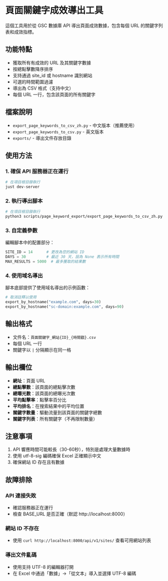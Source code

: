 # 頁面關鍵字成效導出工具

這個工具用於從 GSC 數據庫 API 導出頁面成效數據，包含每個 URL 的關鍵字列表和成效指標。

## 功能特點

- 獲取所有有成效的 URL 及其關鍵字數據
- 按總點擊數降序排序
- 支持通過 site_id 或 hostname 識別網站
- 可選的時間範圍過濾
- 導出為 CSV 格式（支持中文）
- 每個 URL 一行，包含該頁面的所有關鍵字

## 檔案說明

- `export_page_keywords_to_csv_zh.py` - 中文版本（推薦使用）
- `export_page_keywords_to_csv.py` - 英文版本
- `exports/` - 導出文件存放目錄

## 使用方法

### 1. 確保 API 服務器正在運行

```bash
# 在項目根目錄執行
just dev-server
```

### 2. 執行導出腳本

```bash
# 在項目根目錄執行
python3 scripts/page_keyword_export/export_page_keywords_to_csv_zh.py
```

### 3. 自定義參數

編輯腳本中的配置部分：

```python
SITE_ID = 14      # 更改為您的網站 ID
DAYS = 30         # 最近 30 天，設為 None 表示所有時間
MAX_RESULTS = 5000  # 最多獲取的結果數
```

### 4. 使用域名導出

腳本底部提供了使用域名導出的示例函數：

```python
# 取消註釋以使用
export_by_hostname("example.com", days=30)
export_by_hostname("sc-domain:example.com", days=90)
```

## 輸出格式

- 文件名：`頁面關鍵字_網站{ID}_{時間戳}.csv`
- 每個 URL 一行
- 關鍵字以 ` | ` 分隔顯示在同一格

## 輸出欄位

- **網址**：頁面 URL
- **總點擊數**：該頁面的總點擊次數
- **總曝光數**：該頁面的總曝光次數
- **平均點擊率**：點擊率百分比
- **平均排名**：在搜索結果中的平均位置
- **關鍵字數量**：驅動流量到該頁面的關鍵字總數
- **關鍵字列表**：所有關鍵字（不再限制數量）

## 注意事項

1. API 響應時間可能較長（30-60秒），特別是處理大量數據時
2. 使用 utf-8-sig 編碼確保 Excel 正確顯示中文
3. 確保網站 ID 存在且有數據

## 故障排除

### API 連接失敗
- 確認服務器正在運行
- 檢查 BASE_URL 是否正確（默認 http://localhost:8000）

### 網站 ID 不存在
- 使用 `curl http://localhost:8000/api/v1/sites/` 查看可用網站列表

### 導出文件亂碼
- 使用支持 UTF-8 的編輯器打開
- 在 Excel 中通過「數據」->「從文本」導入並選擇 UTF-8 編碼

